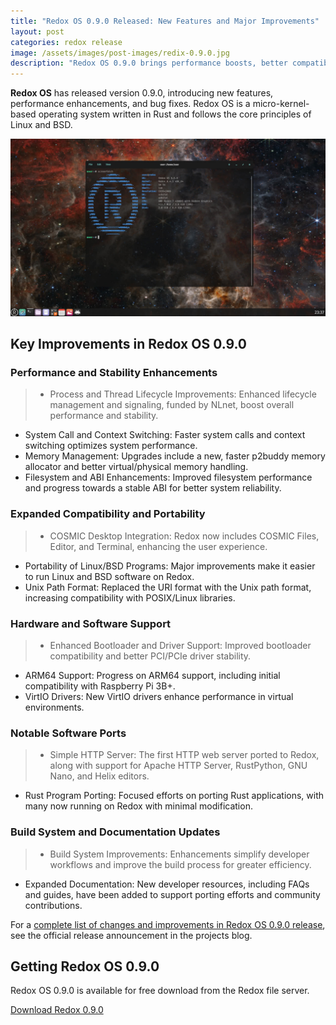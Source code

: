 ```yaml
---
title: "Redox OS 0.9.0 Released: New Features and Major Improvements"
layout: post
categories: redox release
image: /assets/images/post-images/redix-0.9.0.jpg
description: "Redox OS 0.9.0 brings performance boosts, better compatibility, new features, and expanded hardware support, including ARM64 and VirtIO drivers."
---
```


**Redox OS** has released version 0.9.0, introducing new features, performance enhancements, and bug fixes. Redox OS is a micro-kernel-based operating system written in Rust and follows the core principles of Linux and BSD.

![Redox 0.9.0 featured image](/assets/images/post-images/redix-0.9.0.jpg)

## Key Improvements in Redox OS 0.9.0

### Performance and Stability Enhancements

> - Process and Thread Lifecycle Improvements: Enhanced lifecycle management and signaling, funded by NLnet, boost overall performance and stability.
- System Call and Context Switching: Faster system calls and context switching optimizes system performance.
- Memory Management: Upgrades include a new, faster p2buddy memory allocator and better virtual/physical memory handling.
- Filesystem and ABI Enhancements: Improved filesystem performance and progress towards a stable ABI for better system reliability.

### Expanded Compatibility and Portability

> - COSMIC Desktop Integration: Redox now includes COSMIC Files, Editor, and Terminal, enhancing the user experience.
- Portability of Linux/BSD Programs: Major improvements make it easier to run Linux and BSD software on Redox.
- Unix Path Format: Replaced the URI format with the Unix path format, increasing compatibility with POSIX/Linux libraries.

### Hardware and Software Support

> - Enhanced Bootloader and Driver Support: Improved bootloader compatibility and better PCI/PCIe driver stability.
- ARM64 Support: Progress on ARM64 support, including initial compatibility with Raspberry Pi 3B+.
- VirtIO Drivers: New VirtIO drivers enhance performance in virtual environments.

### Notable Software Ports

> - Simple HTTP Server: The first HTTP web server ported to Redox, along with support for Apache HTTP Server, RustPython, GNU Nano, and Helix editors.
- Rust Program Porting: Focused efforts on porting Rust applications, with many now running on Redox with minimal modification.

### Build System and Documentation Updates

> - Build System Improvements: Enhancements simplify developer workflows and improve the build process for greater efficiency.
- Expanded Documentation: New developer resources, including FAQs and guides, have been added to support porting efforts and community contributions.

For a [complete list of changes and improvements in Redox OS 0.9.0 release](https://www.redox-os.org/news/release-0.9.0/), see the official release announcement in the projects blog.

## Getting Redox OS 0.9.0

Redox OS 0.9.0 is available for free download from the Redox file server.

<a href="https://static.redox-os.org/img/x86_64/" class="download">Download Redox 0.9.0</a>